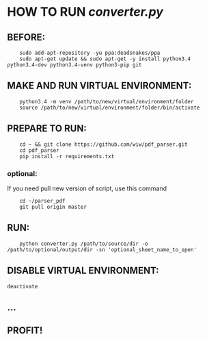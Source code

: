 # HOW TO RUN *converter.py*

## BEFORE:

``` 
	sudo add-apt-repository -yu ppa:deadsnakes/ppa
	sudo apt-get update && sudo apt-get -y install python3.4 python3.4-dev python3.4-venv python3-pip git
```

## MAKE AND RUN VIRTUAL ENVIRONMENT:

``` 
	python3.4 -m venv /path/to/new/virtual/environment/folder
	source /path/to/new/virtual/environment/folder/bin/activate
```

## PREPARE TO RUN:

```
	cd ~ && git clone https://github.com/wiw/pdf_parser.git
	cd pdf_parser
	pip install -r requirements.txt
```

### optional:
If you need pull new version of script, use this command
```
	cd ~/parser_pdf
	git pull origin master 
```

## RUN:

```
    python converter.py /path/to/source/dir -o /path/to/optional/output/dir -sn 'optional_sheet_name_to_open'
```

## DISABLE VIRTUAL ENVIRONMENT:

``` deactivate ```

## ...

## PROFIT!